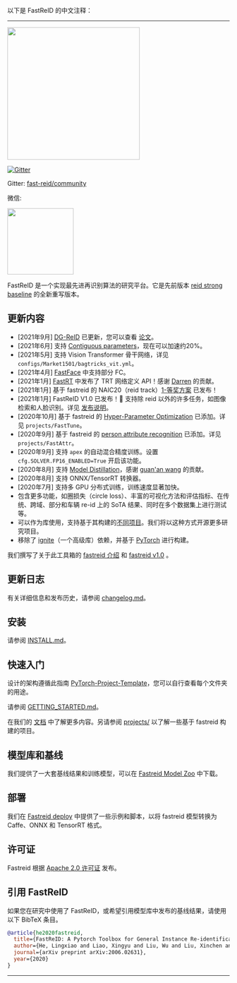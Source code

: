 以下是 FastReID 的中文注释：

---

<img src=".github/FastReID-Logo.png" width="300" >

[![Gitter](https://badges.gitter.im/fast-reid/community.svg)](https://gitter.im/fast-reid/community?utm_source=badge&utm_medium=badge&utm_campaign=pr-badge)

Gitter: [fast-reid/community](https://gitter.im/fast-reid/community?utm_source=share-link&utm_medium=link&utm_campaign=share-link)

微信:

<img src=".github/wechat_group.png" width="150" >

FastReID 是一个实现最先进再识别算法的研究平台。它是先前版本 [reid strong baseline](https://github.com/michuanhaohao/reid-strong-baseline) 的全新重写版本。

## 更新内容

- [2021年9月] [DG-ReID](https://github.com/xiaomingzhid/sskd) 已更新，您可以查看 [论文](https://arxiv.org/pdf/2108.05045.pdf)。
- [2021年6月] 支持 [Contiguous parameters](https://github.com/PhilJd/contiguous_pytorch_params)，现在可以加速约20%。
- [2021年5月] 支持 Vision Transformer 骨干网络，详见 `configs/Market1501/bagtricks_vit.yml`。
- [2021年4月] [FastFace](projects/FastFace) 中支持部分 FC。
- [2021年1月] [FastRT](projects/FastRT) 中发布了 TRT 网络定义 API！感谢 [Darren](https://github.com/TCHeish) 的贡献。
- [2021年1月] 基于 fastreid 的 NAIC20（reid track）[1-等奖方案](projects/NAIC20) 已发布！
- [2021年1月] FastReID V1.0 已发布！🎉
  支持除 reid 以外的许多任务，如图像检索和人脸识别。详见 [发布说明](https://github.com/JDAI-CV/fast-reid/releases/tag/v1.0.0)。
- [2020年10月] 基于 fastreid 的 [Hyper-Parameter Optimization](projects/FastTune) 已添加。详见 `projects/FastTune`。
- [2020年9月] 基于 fastreid 的 [person attribute recognition](projects/FastAttr) 已添加。详见 `projects/FastAttr`。
- [2020年9月] 支持 `apex` 的自动混合精度训练。设置 `cfg.SOLVER.FP16_ENABLED=True` 开启该功能。
- [2020年8月] 支持 [Model Distillation](projects/FastDistill)，感谢 [guan'an wang](https://github.com/wangguanan) 的贡献。
- [2020年8月] 支持 ONNX/TensorRT 转换器。
- [2020年7月] 支持多 GPU 分布式训练，训练速度显著加快。
- 包含更多功能，如圈损失（circle loss）、丰富的可视化方法和评估指标、在传统、跨域、部分和车辆 re-id 上的 SoTA 结果、同时在多个数据集上进行测试等。
- 可以作为库使用，支持基于其构建的[不同项目](projects)。我们将以这种方式开源更多研究项目。
- 移除了 [ignite](https://github.com/pytorch/ignite)（一个高级库）依赖，并基于 [PyTorch](https://pytorch.org/) 进行构建。

我们撰写了关于此工具箱的 [fastreid 介绍](https://l1aoxingyu.github.io/blogpages/reid/fastreid/2020/05/29/fastreid.html) 和 [fastreid v1.0](https://l1aoxingyu.github.io/blogpages/reid/fastreid/2021/04/28/fastreid-v1.html) 。

## 更新日志

有关详细信息和发布历史，请参阅 [changelog.md](CHANGELOG.md)。

## 安装

请参阅 [INSTALL.md](INSTALL.md)。

## 快速入门

设计的架构遵循此指南 [PyTorch-Project-Template](https://github.com/L1aoXingyu/PyTorch-Project-Template)，您可以自行查看每个文件夹的用途。

请参阅 [GETTING_STARTED.md](GETTING_STARTED.md)。

在我们的 [文档](https://fast-reid.readthedocs.io/) 中了解更多内容。另请参阅 [projects/](projects) 以了解一些基于 fastreid 构建的项目。

## 模型库和基线

我们提供了一大套基线结果和训练模型，可以在 [Fastreid Model Zoo](MODEL_ZOO.md) 中下载。

## 部署

我们在 [Fastreid deploy](tools/deploy) 中提供了一些示例和脚本，以将 fastreid 模型转换为 Caffe、ONNX 和 TensorRT 格式。

## 许可证

Fastreid 根据 [Apache 2.0 许可证](LICENSE) 发布。

## 引用 FastReID

如果您在研究中使用了 FastReID，或希望引用模型库中发布的基线结果，请使用以下 BibTeX 条目。

```BibTeX
@article{he2020fastreid,
  title={FastReID: A Pytorch Toolbox for General Instance Re-identification},
  author={He, Lingxiao and Liao, Xingyu and Liu, Wu and Liu, Xinchen and Cheng, Peng and Mei, Tao},
  journal={arXiv preprint arXiv:2006.02631},
  year={2020}
}
```

---